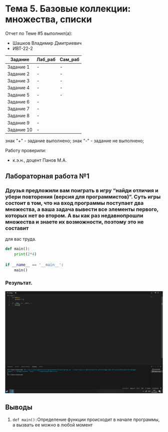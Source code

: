 # Тема 5. Базовые коллекции: множества, списки
Отчет по Теме #5 выполнил(а):
- Шашков Владимир Дмитриевич
- ИВТ-22-2

| Задание | Лаб_раб | Сам_раб |
| ------ | ------ | ------ |
| Задание 1 | - | - |
| Задание 2 | - | - |
| Задание 3 | - | - |
| Задание 4 | - | - |
| Задание 5 | - | - |
| Задание 6 | - | 
| Задание 7 | - | 
| Задание 8 | - | 
| Задание 9 | - | 
| Задание 10 | - | 

знак "+" - задание выполнено; знак "-" - задание не выполнено;

Работу проверили:
- к.э.н., доцент Панов М.А.

## Лабораторная работа №1
### Друзья предложили вам поиграть в игру “найди отличия и убери повторения (версия для программистов)”. Суть игры состоит в том, что на вход программы поступает два множества, а ваша задача вывести все элементы первого, которых нет во втором. А вы как раз недавнопрошли множества и знаете их возможности, поэтому это не составит
для вас труда.
```python
def main():
    print(2*4)

if __name__ == '__main__':
    main()
```
### Результат.
![Меню](https://github.com/FeugiantMortis/Software-engineering/blob/Тема_4/pic/L1.4.png)

## Выводы
1. `def main():`Определение функции происходит в начале программы, а вызвать ее можно в любой момент
